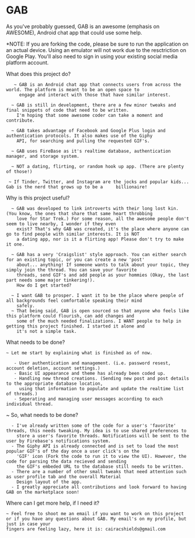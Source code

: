 # GAB

As you've probably guessed, GAB is an awesome (emphasis on AWESOME), Android chat app that could use some help.

*NOTE: If you are forking the code, please be sure to run the application on an actual device. Using an emulator will not work due to the resctriction on Google Play. You'll also need to sign in using your existing social media platform account.

What does this project do?

       ~ GAB is an Android chat app that connects users from across the world. The platform is meant to be an open space to 
         engage and interact with those that have similar interest. 
    
      ~ GAB is still in development, there are a few minor tweaks and final snippets of code that need to be written. 
        I'm hoping that some awesome coder can take a moment and contribute. 
   
      ~ GAB takes advantage of Facebook and Google Plus login and authentication protocols. It also makes use of the Giphy 
        API, for searching and pulling the requested GIF's.
  
      ~ GAB uses FireBase as it's realtime database, authentication manager, and storage system.
		
      ~ NOT a dating, flirting, or random hook up app. (There are plenty of those!)
  
     ~ If Tinder, Twitter, and Instagram are the jocks and popular kids... Gab is the nerd that grows up to be a     billionaire! 


Why is this project useful?

      ~ GAB was developed to link introverts with their long lost kin. (You know, the ones that share that same heart throbbing
        love for Star Trek.) For some reason, all the awesome people don't seem to live nearby, I wonder if they even 
        exist? That's why GAB was created, it's the place where anyone can go to find people with similar interests. It is NOT 
        a dating app, nor is it a flirting app! Please don't try to make it one. 

      ~ GAB has a very 'Craigslist' style approach. You can either search for an existing topic, or you can create a new 'post'
        about... anything! If someone wants to talk about your topic, they simply join the thread. You can save your favorite 
        threads, send GIF's and add people as your hommies (Okay, the last part needs some major tinkering!). 
        How do I get started?

      ~ I want GAB to prosper. I want it to be the place where people of all backgrounds feel comfortable speaking their mind 
        safely. 
      ~ That being said, GAB is open sourced so that anyone who feels like this platform could flourish, can add changes and 
        some of the much needed finalizations. I WANT people to help in getting this project finished. I started it alone and 
        it's not a simple task. 


What needs to be done?

    ~ Let me start by explaining what is finished as of now. 
   
       - User authentication and management. (i.e. password resest, account deletion, account settings.) 
       - Basic UI appearance and theme has already been coded up. 
       - Handling new thread creations. (Sending new post and post details to the appropriate database location, 
         using that information to populate and update the realtime list of threads.) 
       - Seperating and managing user messages according to each individual thread. 
    
   ~ So, what needs to be done?
    
      - I've already written some of the code for a user's 'favorite' threads, this needs tweaking. My idea is to use shared preferences to  
        store a user's favorite threads. Notifications will be sent to the user by Firebase's notifications system. 
      - The Giphy API is already connected and is set to load the most popular GIF's of the day once a user click's on the 
        'GIF' icon (Fork the code to run it to view the UI). However, the code for parsing the data recieved and sending
        the GIF's embeded URL to the database still needs to be written. 
      - There are a number of other small tweaks that need attention such as user profile tab and the overall Material
        Design layout of the app. 
      - I greatly appreciate all contributions and look forward to having GAB on the marketplace soon!


Where can I get more help, if I need it?

    ~ Feel free to shoot me an email if you want to work on this project or if you have any questions about GAB. My email's on my profile, but just in case your 
    fingers are feeling lazy, here it is: cairacshields@gmail.com 
